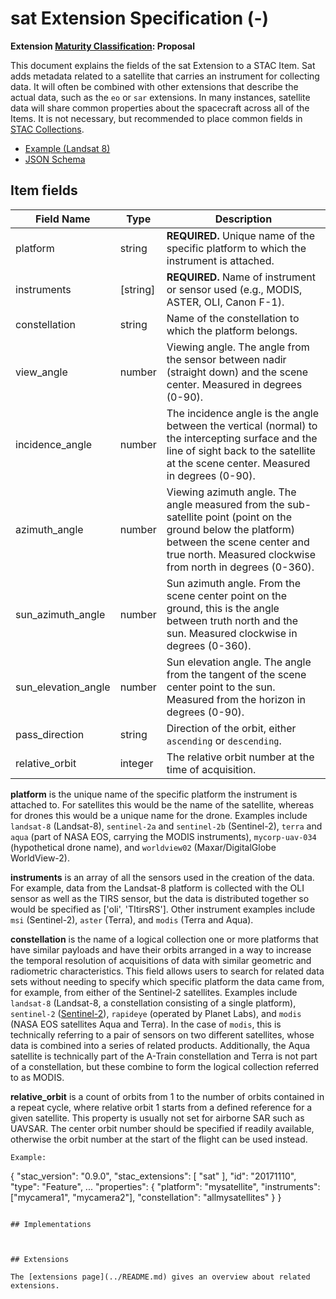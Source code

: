 # sat Extension Specification (-)

**Extension [Maturity Classification](../README.md#extension-maturity): Proposal**

This document explains the fields of the sat Extension to a STAC Item. Sat adds metadata related to a satellite that carries an instrument for collecting data. It will often be combined with other extensions that describe the actual data, such as the `eo` or `sar` extensions. In many instances, satellite data will share common properties about the spacecraft across all of the Items. It is not necessary, but recommended to place common fields in [STAC Collections](../../collection-spec/collection-spec.md#common-fields-and-standalone-collections).

- [Example (Landsat 8)](examples/example-landsat8.json)
- [JSON Schema](json-schema/schema.json)

## Item fields

| Field Name       | Type                     | Description |
| ---------------- | ------------------------ | ----------- |
| platform      | string                   | **REQUIRED.** Unique name of the specific platform to which the instrument is attached. |
| instruments    | [string]                   | **REQUIRED.** Name of instrument or sensor used (e.g., MODIS, ASTER, OLI, Canon F-1). |
| constellation | string                   | Name of the constellation to which the platform belongs. |
| view_angle     | number                   | Viewing angle. The angle from the sensor between nadir (straight down) and the scene center. Measured in degrees (0-90). |
| incidence_angle       | number        | The incidence angle is the angle between the vertical (normal) to the intercepting surface and the line of sight back to the satellite at the scene center. Measured in degrees (0-90). |
| azimuth_angle       | number                   | Viewing azimuth angle. The angle measured from the sub-satellite point (point on the ground below the platform) between the scene center and true north. Measured clockwise from north in degrees (0-360). |
| sun_azimuth_angle   | number                   | Sun azimuth angle. From the scene center point on the ground, this is the angle between truth north and the sun. Measured clockwise in degrees (0-360). |
| sun_elevation_angle | number                   | Sun elevation angle. The angle from the tangent of the scene center point to the sun. Measured from the horizon in degrees (0-90). |
| pass_direction        | string  | Direction of the orbit, either `ascending` or `descending`. |
| relative_orbit        | integer       | The relative orbit number at the time of acquisition. |


**platform** is the unique name of the specific platform the instrument is attached to. For satellites this would 
be the name of the satellite, whereas for drones this would be a unique name for the drone. Examples include 
`landsat-8` (Landsat-8), `sentinel-2a` and `sentinel-2b` (Sentinel-2), `terra` and `aqua` (part of NASA EOS, 
carrying the MODIS instruments), `mycorp-uav-034` (hypothetical drone name), and `worldview02` 
(Maxar/DigitalGlobe WorldView-2).

**instruments** is an array of all the sensors used in the creation of the data. For example, data from the Landsat-8 platform is collected with the OLI sensor as well as the TIRS sensor, but the data is distributed together so would be specified as ['oli', 'TItirsRS']. Other instrument examples include `msi` (Sentinel-2), `aster` (Terra), and `modis` (Terra and Aqua).

**constellation** is the name of a logical collection one or more platforms that have similar payloads and have 
their orbits arranged in a way to increase the temporal resolution of acquisitions of data with similar geometric and 
radiometric characteristics. This field allows users to search for related data sets without needing to specify which 
specific platform the data came from, for example, from either of the Sentinel-2 satellites. Examples include `landsat-8` 
(Landsat-8, a constellation consisting of a single platform), `sentinel-2` ([Sentinel-2](https://www.esa.int/Our_Activities/Observing_the_Earth/Copernicus/Sentinel-2/Satellite_constellation)), 
`rapideye` (operated by Planet Labs), and `modis` (NASA EOS satellites Aqua and Terra).  In the case of `modis`, this
is technically referring to a pair of sensors on two different satellites, whose data is combined into a series of 
related products. Additionally, the Aqua satellite is technically part of the A-Train constellation and Terra is not 
part of a constellation, but these combine to form the logical collection referred to as MODIS. 

**relative_orbit** is a count of orbits from 1 to the number of orbits contained in a repeat cycle, where relative orbit 1 starts from a defined reference for a given satellite. This property is usually not set for airborne SAR such as UAVSAR. The center orbit number should be specified if readily available, otherwise the orbit number at the start of the flight can be used instead.


```
Example:

```
{
  "stac_version": "0.9.0",
  "stac_extensions": [
    "sat"
  ],
  "id": "20171110",
  "type": "Feature",
  ...
  "properties": {
    "platform": "mysatellite",
    "instruments": ["mycamera1", "mycamera2"],
    "constellation": "allmysatellites"
  }
}
```

## Implementations



## Extensions

The [extensions page](../README.md) gives an overview about related extensions.